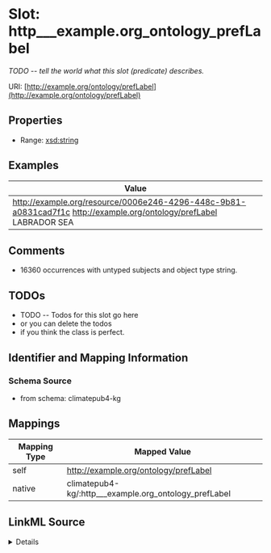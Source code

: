 

# Slot: http___example.org_ontology_prefLabel


_TODO -- tell the world what this slot (predicate) describes._





URI: [http://example.org/ontology/prefLabel](http://example.org/ontology/prefLabel)



<!-- no inheritance hierarchy -->








## Properties

* Range: [xsd:string](http://www.w3.org/2001/XMLSchema#string)






## Examples

| Value |
| --- |
| http://example.org/resource/0006e246-4296-448c-9b81-a0831cad7f1c http://example.org/ontology/prefLabel LABRADOR SEA |

## Comments

* 16360 occurrences with untyped subjects and object type string.

## TODOs

* TODO -- Todos for this slot go here
* or you can delete the todos
* if you think the class is perfect.

## Identifier and Mapping Information







### Schema Source


* from schema: climatepub4-kg




## Mappings

| Mapping Type | Mapped Value |
| ---  | ---  |
| self | http://example.org/ontology/prefLabel |
| native | climatepub4-kg/:http___example.org_ontology_prefLabel |




## LinkML Source

<details>
```yaml
name: http___example.org_ontology_prefLabel
description: TODO -- tell the world what this slot (predicate) describes.
todos:
- TODO -- Todos for this slot go here
- or you can delete the todos
- if you think the class is perfect.
comments:
- 16360 occurrences with untyped subjects and object type string.
examples:
- value: http://example.org/resource/0006e246-4296-448c-9b81-a0831cad7f1c http://example.org/ontology/prefLabel
    LABRADOR SEA
from_schema: climatepub4-kg
rank: 1000
slot_uri: http://example.org/ontology/prefLabel
alias: http___example.org_ontology_prefLabel
range: string

```
</details>